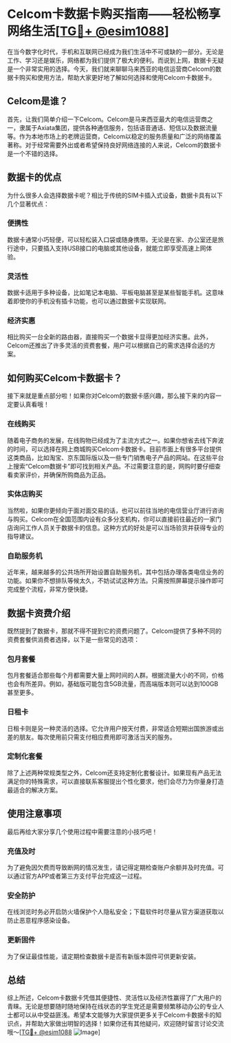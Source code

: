 # Celcom卡数据卡购买指南——轻松畅享网络生活[[TG💪+ @esim1088](https://t.me/s/esim1088)]

在当今数字化时代，手机和互联网已经成为我们生活中不可或缺的一部分。无论是工作、学习还是娱乐，网络都为我们提供了极大的便利。而说到上网，数据卡无疑是一个非常实用的选择。今天，我们就来聊聊马来西亚的电信运营商Celcom的数据卡购买和使用方法，帮助大家更好地了解如何选择和使用Celcom卡数据卡。

## Celcom是谁？

首先，让我们简单介绍一下Celcom。Celcom是马来西亚最大的电信运营商之一，隶属于Axiata集团，提供各种通信服务，包括语音通话、短信以及数据流量等。作为本地市场上的老牌运营商，Celcom以稳定的服务质量和广泛的网络覆盖著称。对于经常需要外出或者希望保持良好网络连接的人来说，Celcom的数据卡是一个不错的选择。

## 数据卡的优点

为什么很多人会选择数据卡呢？相比于传统的SIM卡插入式设备，数据卡具有以下几个显著优点：

### 便携性
数据卡通常小巧轻便，可以轻松装入口袋或随身携带。无论是在家、办公室还是旅行途中，只要插入支持USB接口的电脑或其他设备，就能立即享受高速上网体验。

### 灵活性
数据卡适用于多种设备，比如笔记本电脑、平板电脑甚至是某些智能手机。这意味着即使你的手机没有插卡功能，也可以通过数据卡实现联网。

### 经济实惠
相比购买一台全新的路由器，直接购买一个数据卡显得更加经济实惠。此外，Celcom还推出了许多灵活的资费套餐，用户可以根据自己的需求选择合适的方案。

## 如何购买Celcom卡数据卡？

接下来就是重点部分啦！如果你对Celcom的数据卡感兴趣，那么接下来的内容一定要认真看哦！

### 在线购买
随着电子商务的发展，在线购物已经成为了主流方式之一。如果你想省去线下奔波的时间，可以选择在网上商城购买Celcom卡数据卡。目前市面上有很多平台提供这类商品，比如淘宝、京东国际版以及一些专门销售电子产品的网站。在这些平台上搜索“Celcom数据卡”即可找到相关产品。不过需要注意的是，网购时要仔细查看卖家评价，并确保所购商品为正品。

### 实体店购买
当然啦，如果你更倾向于面对面交易的话，也可以前往当地的电信营业厅进行咨询与购买。Celcom在全国范围内设有众多分支机构，你可以直接前往最近的一家门店询问工作人员关于数据卡的信息。这种方式的好处是可以当场验货并获得专业的指导建议。

### 自助服务机
近年来，越来越多的公共场所开始设置自助服务机，其中包括办理各类电信业务的功能。如果你不想排队等候太久，不妨试试这种方法。只需按照屏幕提示操作即可完成整个流程，非常方便快捷。

## 数据卡资费介绍

既然提到了数据卡，那就不得不提到它的资费问题了。Celcom提供了多种不同的资费套餐供消费者选择，以下是一些常见的选项：

### 包月套餐
包月套餐适合那些每个月都需要大量上网时间的人群。根据流量大小的不同，价格也会有所差异。例如，基础版可能包含5GB流量，而高端版本则可以达到100GB甚至更多。

### 日租卡
日租卡则是另一种灵活的选择。它允许用户按天付费，非常适合短期出国旅游或出差的朋友。每次使用前只需支付相应费用即可激活当天的服务。

### 定制化套餐
除了上述两种常规类型之外，Celcom还支持定制化套餐设计。如果现有产品无法满足你的特殊需求，可以直接联系客服提出个性化要求，他们会尽力为你量身打造最适合的解决方案。

## 使用注意事项

最后再给大家分享几个使用过程中需要注意的小技巧吧！

### 充值及时
为了避免因欠费而导致断网的情况发生，请记得定期检查账户余额并及时充值。可以通过官方APP或者第三方支付平台完成这一过程。

### 安全防护
在线浏览时务必开启防火墙保护个人隐私安全；下载软件时尽量从官方渠道获取以防止恶意程序感染设备。

### 更新固件
为了保证最佳性能，请定期检查数据卡是否有新版本固件可供更新安装。

## 总结

综上所述，Celcom卡数据卡凭借其便捷性、灵活性以及经济性赢得了广大用户的青睐。无论是想要随时随地保持在线状态的学生党还是需要频繁移动办公的专业人士都可以从中受益匪浅。希望本文能够为大家提供更多关于Celcom卡数据卡的知识点，并帮助大家做出明智的选择！如果你还有其他疑问，欢迎随时留言讨论交流哦～[[TG💪+ @esim1088](https://t.me/s/esim1088) ![Image](https://i.postimg.cc/4NQfJmqS/Snipaste-2025-05-13-00-14-12.png)]